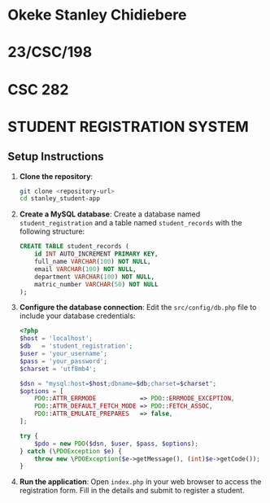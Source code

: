 # Okeke Stanley Chidiebere 
# 23/CSC/198
# CSC 282
# STUDENT REGISTRATION SYSTEM

## Setup Instructions

1. **Clone the repository**:
   ```bash
   git clone <repository-url>
   cd stanley_student-app
   ```

2. **Create a MySQL database**:
   Create a database named `student_registration` and a table named `student_records` with the following structure:
   ```sql
   CREATE TABLE student_records (
       id INT AUTO_INCREMENT PRIMARY KEY,
       full_name VARCHAR(100) NOT NULL,
       email VARCHAR(100) NOT NULL,
       department VARCHAR(100) NOT NULL,
       matric_number VARCHAR(50) NOT NULL
   );
   ```

3. **Configure the database connection**:
   Edit the `src/config/db.php` file to include your database credentials:
   ```php
   <?php
   $host = 'localhost';
   $db   = 'student_registration';
   $user = 'your_username';
   $pass = 'your_password';
   $charset = 'utf8mb4';

   $dsn = "mysql:host=$host;dbname=$db;charset=$charset";
   $options = [
       PDO::ATTR_ERRMODE            => PDO::ERRMODE_EXCEPTION,
       PDO::ATTR_DEFAULT_FETCH_MODE => PDO::FETCH_ASSOC,
       PDO::ATTR_EMULATE_PREPARES   => false,
   ];

   try {
       $pdo = new PDO($dsn, $user, $pass, $options);
   } catch (\PDOException $e) {
       throw new \PDOException($e->getMessage(), (int)$e->getCode());
   }
   ```

4. **Run the application**:
   Open `index.php` in your web browser to access the registration form. Fill in the details and submit to register a student.
